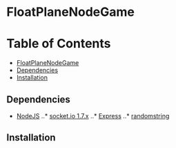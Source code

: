 # FloatPlaneNodeGame

Table of Contents
=================

  * [FloatPlaneNodeGame](#FloatPlaneNodeGame)
  * [Dependencies](#dependencies)
  * [Installation](#Installation)

## Dependencies

* [NodeJS](https://nodejs.org/en/)
  ..* [socket.io 1.7.x](https://socket.io/)
  ..* [Express](https://expressjs.com/)
  ..* [randomstring](https://www.npmjs.com/package/randomstring)


## Installation

